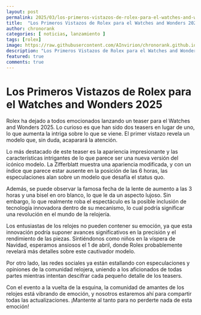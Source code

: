```yaml
---
layout: post
permalink: 2025/03/los-primeros-vistazos-de-rolex-para-el-watches-and-wonders-2025
title:  "Los Primeros Vistazos de Rolex para el Watches and Wonders 2025"
author: chronorank
categories: [ noticias, lanzamiento ]
tags: [rolex]
image: https://raw.githubusercontent.com/AInvirion/chronorank.github.io/master/images/posts/20250330125212.png
description: "Los Primeros Vistazos de Rolex para el Watches and Wonders 2025"
featured: true
comments: true
---
```

# Los Primeros Vistazos de Rolex para el Watches and Wonders 2025

Rolex ha dejado a todos emocionados lanzando un teaser para el Watches and Wonders 2025. Lo curioso es que han sido dos teasers en lugar de uno, lo que aumenta la intriga sobre lo que se viene. El primer vistazo revela un modelo que, sin duda, acaparará la atención.  

Lo más destacado de este teaser es la apariencia impresionante y las características intrigantes de lo que parece ser una nueva versión del icónico modelo. La Zifferblatt muestra una apariencia modificada, y con un índice que parece estar ausente en la posición de las 6 horas, las especulaciones alan sobre un modelo que desafía el status quo.  

Además, se puede observar la famosa fecha de la lente de aumento a las 3 horas y una bisel en oro blanco, lo que le da un aspecto lujoso. Sin embargo, lo que realmente roba el espectáculo es la posible inclusión de tecnología innovadora dentro de su mecanismo, lo cual podría significar una revolución en el mundo de la relojería.  

Los entusiastas de los relojes no pueden contener su emoción, ya que esta innovación podría suponer avances significativos en la precisión y el rendimiento de las piezas. Sintiéndonos como niños en la víspera de Navidad, esperamos ansiosos el 1 de abril, donde Rolex probablemente revelará más detalles sobre este cautivador modelo.  

Por otro lado, las redes sociales ya están estallando con especulaciones y opiniones de la comunidad relojera, uniendo a los aficionados de todas partes mientras intentan descifrar cada pequeño detalle de los teasers.  

Con el evento a la vuelta de la esquina, la comunidad de amantes de los relojes está vibrando de emoción, y nosotros estaremos ahí para compartir todas las actualizaciones. ¡Mantente al tanto para no perderte nada de esta emoción!